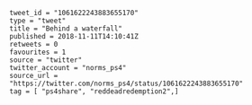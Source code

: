 ```
tweet_id = "1061622243883655170"
type = "tweet"
title = "Behind a waterfall"
published = 2018-11-11T14:10:41Z
retweets = 0
favourites = 1
source = "twitter"
twitter_account = "norms_ps4"
source_url = "https://twitter.com/norms_ps4/status/1061622243883655170"
tag = [ "ps4share", "reddeadredemption2",]
```

<p class='image'><img src='http://mnf.m17s.net/2018/11/11/DrujzarX0AELuLJ.jpg' alt=''></p>

